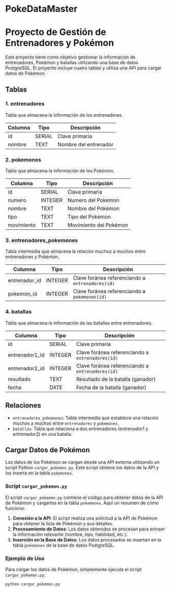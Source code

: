# PokeDataMaster
# Proyecto de Gestión de Entrenadores y Pokémon

Este proyecto tiene como objetivo gestionar la información de entrenadores, Pokémon y batallas utilizando una base de datos PostgreSQL. El proyecto incluye cuatro tablas y utiliza una API para cargar datos de Pokémon.

## Tablas

### 1. entrenadores
Tabla que almacena la información de los entrenadores.

| Columna     | Tipo    | Descripción                  |
|-------------|---------|------------------------------|
| id          | SERIAL  | Clave primaria               |
| nombre      | TEXT    | Nombre del entrenador        |

### 2. pokemones
Tabla que almacena la información de los Pokémon.

| Columna     | Tipo    | Descripción                  |
|-------------|---------|------------------------------|
| id          | SERIAL  | Clave primaria               |
| numero      | INTEGER | Numero del Pokemon           |
| nombre      | TEXT    | Nombre del Pokémon           |
| tipo        | TEXT    | Tipo del Pokémon             |
|movimiento   | TEXT    | Movimiento del Pokémon        |

### 3. entrenadores_pokemones
Tabla intermedia que almacena la relación muchos a muchos entre entrenadores y Pokémon.

| Columna         | Tipo    | Descripción                              |
|-----------------|---------|------------------------------------------|
| entrenador_id   | INTEGER | Clave foránea referenciando a `entrenadores(id)` |
| pokemon_id      | INTEGER | Clave foránea referenciando a `pokemones(id)`    |

### 4. batallas
Tabla que almacena la información de las batallas entre entrenadores.

| Columna         | Tipo    | Descripción                              |
|-----------------|---------|------------------------------------------|
| id              | SERIAL  | Clave primaria                           |
| entrenador1_id  | INTEGER | Clave foránea referenciando a `entrenadores(id)` |
| entrenador2_id  | INTEGER | Clave foránea referenciando a `entrenadores(id)` |
| resultado       | TEXT    | Resultado de la batalla (ganador)        |
| fecha           | DATE    | Fecha de la batalla (ganador)        |

## Relaciones

- `entrenadores_pokemones`: Tabla intermedia que establece una relación muchos a muchos entre `entrenadores` y `pokemones`.
- `batallas`: Tabla que relaciona a dos entrenadores (entrenador1 y entrenador2) en una batalla.

## Cargar Datos de Pokémon

Los datos de los Pokémon se cargan desde una API externa utilizando un script Python `cargar_pokemon.py`. Este script obtiene los datos de la API y los inserta en la tabla `pokemones`.

### Script `cargar_pokemon.py`

El script `cargar_pokemon.py` contiene el código para obtener datos de la API de Pokémon y cargarlos en la tabla `pokemones`. Aquí un resumen de cómo funciona:

1. **Conexión a la API**: El script realiza una solicitud a la API de Pokémon para obtener la lista de Pokémon y sus detalles.
2. **Procesamiento de Datos**: Los datos obtenidos se procesan para extraer la información relevante (nombre, tipo, habilidad, etc.).
3. **Inserción en la Base de Datos**: Los datos procesados se insertan en la tabla `pokemones` de la base de datos PostgreSQL.

### Ejemplo de Uso

Para cargar los datos de Pokémon, simplemente ejecuta el script `cargar_pokemon.py`:

```sh
python cargar_pokemon.py
